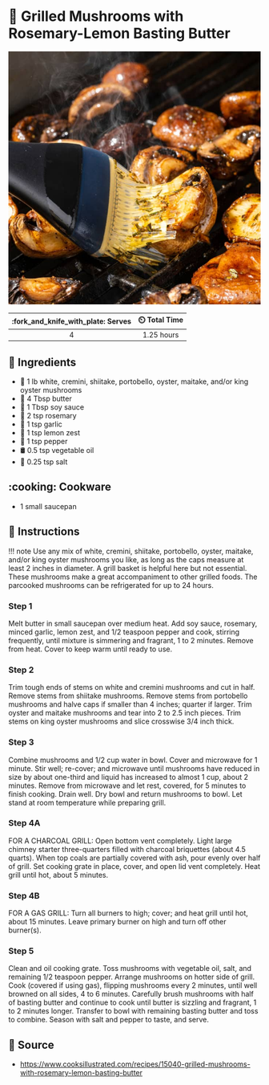 # :mushroom: Grilled Mushrooms with Rosemary-Lemon Basting Butter

![Grilled Mushrooms with Rosemary-Lemon Basting Butter](../assets/images/grilled-mushrooms-with-rosemary-lemon-basting-butter.jpg)

| :fork_and_knife_with_plate: Serves | :timer_clock: Total Time |
|:----------------------------------:|:-----------------------: |
| 4 | 1.25 hours |

## :salt: Ingredients

- :mushroom: 1 lb white, cremini, shiitake, portobello, oyster, maitake, and/or king oyster mushrooms
- :butter: 4 Tbsp butter
- :takeout_box: 1 Tbsp soy sauce
- :herb: 2 tsp rosemary
- :garlic: 1 tsp garlic
- :lemon: 1 tsp lemon zest
- :salt: 1 tsp pepper
- :oil_drum: 0.5 tsp vegetable oil
- :salt: 0.25 tsp salt

## :cooking: Cookware

- 1 small saucepan

## :pencil: Instructions

!!! note
    Use any mix of white, cremini, shiitake, portobello, oyster, maitake, and/or king oyster mushrooms you like, as
    long as the caps measure at least 2 inches in diameter. A grill basket is helpful here but not essential. These
    mushrooms make a great accompaniment to other grilled foods. The parcooked mushrooms can be refrigerated for up to
    24 hours.

### Step 1

Melt butter in small saucepan over medium heat. Add soy sauce, rosemary, minced garlic, lemon zest, and 1/2 teaspoon
pepper and cook, stirring frequently, until mixture is simmering and fragrant, 1 to 2 minutes. Remove from heat. Cover
to keep warm until ready to use.

### Step 2

Trim tough ends of stems on white and cremini mushrooms and cut in half. Remove stems from shiitake mushrooms. Remove
stems from portobello mushrooms and halve caps if smaller than 4 inches; quarter if larger. Trim oyster and maitake
mushrooms and tear into 2 to 2.5 inch pieces. Trim stems on king oyster mushrooms and slice crosswise 3/4 inch thick.

### Step 3

Combine mushrooms and 1/2 cup water in bowl. Cover and microwave for 1 minute. Stir well; re-cover; and microwave until
mushrooms have reduced in size by about one-third and liquid has increased to almost 1 cup, about 2 minutes. Remove from
microwave and let rest, covered, for 5 minutes to finish cooking. Drain well. Dry bowl and return mushrooms to bowl. Let
stand at room temperature while preparing grill.

### Step 4A

FOR A CHARCOAL GRILL: Open bottom vent completely. Light large chimney starter three-quarters filled with charcoal
briquettes (about 4.5 quarts). When top coals are partially covered with ash, pour evenly over half of grill. Set
cooking grate in place, cover, and open lid vent completely. Heat grill until hot, about 5 minutes.

### Step 4B

FOR A GAS GRILL: Turn all burners to high; cover; and heat grill until hot, about 15 minutes. Leave primary burner on
high and turn off other burner(s).

### Step 5

Clean and oil cooking grate. Toss mushrooms with vegetable oil, salt, and remaining 1/2 teaspoon pepper. Arrange
mushrooms on hotter side of grill. Cook (covered if using gas), flipping mushrooms every 2 minutes, until well browned
on all sides, 4 to 6 minutes. Carefully brush mushrooms with half of basting butter and continue to cook until butter is
sizzling and fragrant, 1 to 2 minutes longer. Transfer to bowl with remaining basting butter and toss to combine. Season
with salt and pepper to taste, and serve.

## :link: Source

- <https://www.cooksillustrated.com/recipes/15040-grilled-mushrooms-with-rosemary-lemon-basting-butter>
